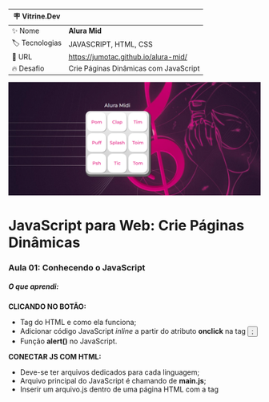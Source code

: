 | :placard: Vitrine.Dev |     |
| ------------- | --- |
| :sparkles: Nome | **Alura Mid** 
| :label: Tecnologias | JAVASCRIPT, HTML, CSS 
| :rocket: URL | https://jumotac.github.io/alura-mid/
| :fire: Desafio | Crie Páginas Dinâmicas com JavaScript

<!-- Inserir imagem com a #vitrinedev ao final do link -->
![](https://raw.githubusercontent.com/jumotac/alura-mid/master/images/alura-mid.png#vitrinedev)


# JavaScript para Web: Crie Páginas Dinâmicas


### Aula 01: Conhecendo o JavaScript 


##### O que aprendi:

**CLICANDO NO BOTÃO:**
- Tag **<audio>** do HTML e como ela funciona;
- Adicionar código JavaScript _inline_ a partir do atributo **onclick** na tag **<button>**;
- Função **alert()** no JavaScript.

**CONECTAR JS COM HTML:**
- Deve-se ter arquivos dedicados para cada linguagem;
- Arquivo principal do JavaScript é chamando de **main.js**;
- Inserir um arquivo.js dentro de uma página HTML com a tag **<script>**.

**BUSCAR UM ELEMENTO:**
- Tipos de seletores que pode-se usar no JavaScript (elemento, classe e id);
- Como utilizar a função **querySelector** para selecionar os elementos de uma página HTML. 
- A referência **document**, representa o documento HTML dentro do JavaScript;
- JavaScript é uma linguagem _case sensitive_.


### Aula 02: Funções

##### O que aprendi:

**PLAY NO JS:**
- Manipular a tag **<audio>**  do HTML através do JavaScript;
- Reproduzi um som a partir da função **play()**;

**FUNÇÃO:**
- O que é, para que serve e como declarar;
- Sintaxe básica;
- A ordem da execução de um código JavaScript importa (no HTML e no próprio arquivo JS);

**CLIQUE NO BOTÃO:**
- Utilizar o **onclick** como atributo no JS;
- Atribuir uma função ao **onclick**, mas que nao seja acionada imediatamente. 


### Aula 03: Lista

##### O que aprendi:

**LISTA DE ELEMENTOS:**
- Para buscar muitos elementos é utilizado o _querySelectorAll_, que retorna uma lista (NodeList) com todos os elementos do seletor informado.

**REFERÊNCIAS:** 
- Para que serve uma referência e como declarar um valor **constante** no código.

**CONHECENDO LISTAS:**
- A estrutura de uma lista em KS e como acessar os elementos a partir dos índices com a sintaxe de colchetes.


### Aula 04: Iterando em Listas

##### O que aprendi:

**PERCORRENDO LISTAS:**
- Utilização da estrutura de repetição _while_ para percorrer uma lista; 
- Criação de referências variáveis com _let_;
- Conhecimento do atributo _length_ contido nas listas, para obter um valor dinâmico.

***FUNÇÃO COM PARÂMETROS:**
- Declaração e utlização de _parâmetros_ dentro de um função;
- O que é uma função anônima.

**TEXTOS DINÂMICOS:**
- Como criar textos dinâmicos utilizando _Template String_;
- Como acessar as classes de um elemento através do atributo _classList_.

**REPETIÇÃO OTIMIZADA COM FOR:**
- Como é a estrutura de repetição _for_ e como ela pode ajudar com um código mais limpo;
- Incrementar um valor de variável com o operador _++_;


### Aula 05: Eventos e Lógicas

##### O que aprendi:

**EVENTOS NO TECLADO:**
- O que são eventos do teclado e como usa-los: _onkeydown_ e _onkeyup_;
- Como adicionar e remover classes em um elemento HTML através do JS, com as funções _add_ e _remove_ do _classList_.

**CÓDIÇÕES NO CÓDIGO E OPERADORES LÓGICOS:**
- O que é o objeto _event_, como declarar e acessar através do parâmetro de uma função atrelada a um evento.
- Estrutura condicional com _if_  e _else_ e para que serve;
- Operadores: *==* igualdade, *===* estritamente igual, *||* operador OR, *!=* not equals, *&&* AND e o valor *null*.


